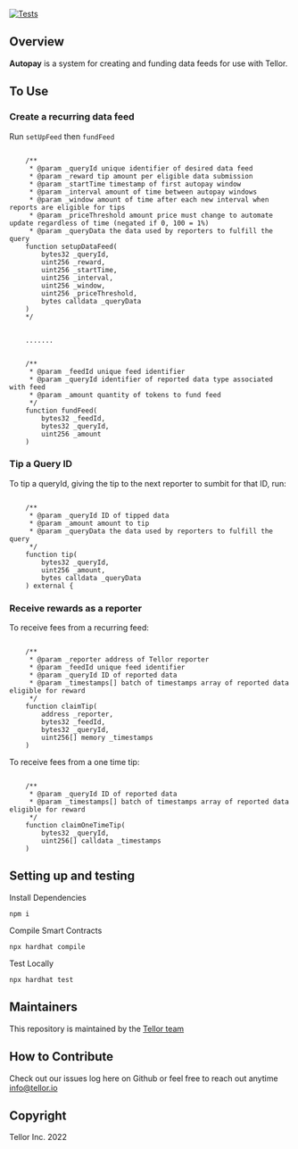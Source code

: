 [![Tests](https://github.com/tellor-io/autopay/actions/workflows/tests.yml/badge.svg)](https://github.com/tellor-io/autopay/actions/workflows/tests.ymli)

## Overview <a name="overview"> </a>  

<b>Autopay</b> is a system for creating and funding data feeds for use with Tellor. 

## To Use

### Create a recurring data feed

Run `setUpFeed` then `fundFeed`

```solidity 

    /**
     * @param _queryId unique identifier of desired data feed
     * @param _reward tip amount per eligible data submission
     * @param _startTime timestamp of first autopay window
     * @param _interval amount of time between autopay windows
     * @param _window amount of time after each new interval when reports are eligible for tips
     * @param _priceThreshold amount price must change to automate update regardless of time (negated if 0, 100 = 1%)
     * @param _queryData the data used by reporters to fulfill the query
    function setupDataFeed(
        bytes32 _queryId,
        uint256 _reward,
        uint256 _startTime,
        uint256 _interval,
        uint256 _window,
        uint256 _priceThreshold,
        bytes calldata _queryData
    )
    */

    
    .......


    /**
     * @param _feedId unique feed identifier
     * @param _queryId identifier of reported data type associated with feed
     * @param _amount quantity of tokens to fund feed
     */
    function fundFeed(
        bytes32 _feedId,
        bytes32 _queryId,
        uint256 _amount
    ) 

```

### Tip a Query ID

To tip a queryId, giving the tip to the next reporter to sumbit for that ID, run:

```solidity 

    /** 
     * @param _queryId ID of tipped data
     * @param _amount amount to tip
     * @param _queryData the data used by reporters to fulfill the query
     */
    function tip(
        bytes32 _queryId,
        uint256 _amount,
        bytes calldata _queryData
    ) external {

```


### Receive rewards as a reporter

To receive fees from a recurring feed: 

```solidity 

    /**
     * @param _reporter address of Tellor reporter
     * @param _feedId unique feed identifier
     * @param _queryId ID of reported data
     * @param _timestamps[] batch of timestamps array of reported data eligible for reward
     */
    function claimTip(
        address _reporter,
        bytes32 _feedId,
        bytes32 _queryId,
        uint256[] memory _timestamps
    )

```

To receive fees from a one time tip: 

```solidity 

    /**
     * @param _queryId ID of reported data
     * @param _timestamps[] batch of timestamps array of reported data eligible for reward
     */
    function claimOneTimeTip(
        bytes32 _queryId,
        uint256[] calldata _timestamps
    )

```

## Setting up and testing

Install Dependencies
```
npm i
```

Compile Smart Contracts
```
npx hardhat compile
```

Test Locally
```
npx hardhat test
```

## Maintainers <a name="maintainers"> </a>
This repository is maintained by the [Tellor team](https://github.com/orgs/tellor-io/people)


## How to Contribute<a name="how2contribute"> </a>  

Check out our issues log here on Github or feel free to reach out anytime [info@tellor.io](mailto:info@tellor.io)

## Copyright

Tellor Inc. 2022
